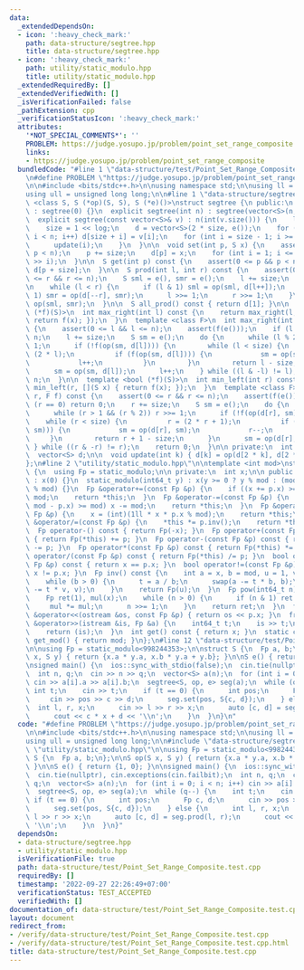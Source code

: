 ```yaml
---
data:
  _extendedDependsOn:
  - icon: ':heavy_check_mark:'
    path: data-structure/segtree.hpp
    title: data-structure/segtree.hpp
  - icon: ':heavy_check_mark:'
    path: utility/static_modulo.hpp
    title: utility/static_modulo.hpp
  _extendedRequiredBy: []
  _extendedVerifiedWith: []
  _isVerificationFailed: false
  _pathExtension: cpp
  _verificationStatusIcon: ':heavy_check_mark:'
  attributes:
    '*NOT_SPECIAL_COMMENTS*': ''
    PROBLEM: https://judge.yosupo.jp/problem/point_set_range_composite
    links:
    - https://judge.yosupo.jp/problem/point_set_range_composite
  bundledCode: "#line 1 \"data-structure/test/Point_Set_Range_Composite.test.cpp\"\
    \n#define PROBLEM \"https://judge.yosupo.jp/problem/point_set_range_composite\"\
    \n\n#include <bits/stdc++.h>\n\nusing namespace std;\n\nusing ll = long long;\n\
    using ull = unsigned long long;\n\n#line 1 \"data-structure/segtree.hpp\"\ntemplate\
    \ <class S, S (*op)(S, S), S (*e)()>\nstruct segtree {\n public:\n  segtree()\
    \ : segtree(0) {}\n  explicit segtree(int n) : segtree(vector<S>(n, e())) {}\n\
    \  explicit segtree(const vector<S>& v) : n(int(v.size())) {\n    log = ceil(log2(double(n)));\n\
    \    size = 1 << log;\n    d = vector<S>(2 * size, e());\n    for (int i = 0;\
    \ i < n; i++) d[size + i] = v[i];\n    for (int i = size - 1; i >= 1; i--) {\n\
    \      update(i);\n    }\n  }\n\n  void set(int p, S x) {\n    assert(0 <= p &&\
    \ p < n);\n    p += size;\n    d[p] = x;\n    for (int i = 1; i <= log; i++) update(p\
    \ >> i);\n  }\n\n  S get(int p) const {\n    assert(0 <= p && p < n);\n    return\
    \ d[p + size];\n  }\n\n  S prod(int l, int r) const {\n    assert(0 <= l && l\
    \ <= r && r <= n);\n    S sml = e(), smr = e();\n    l += size;\n    r += size;\n\
    \n    while (l < r) {\n      if (l & 1) sml = op(sml, d[l++]);\n      if (r &\
    \ 1) smr = op(d[--r], smr);\n      l >>= 1;\n      r >>= 1;\n    }\n    return\
    \ op(sml, smr);\n  }\n\n  S all_prod() const { return d[1]; }\n\n  template <bool\
    \ (*f)(S)>\n  int max_right(int l) const {\n    return max_right(l, [](S x) {\
    \ return f(x); });\n  }\n  template <class F>\n  int max_right(int l, F f) const\
    \ {\n    assert(0 <= l && l <= n);\n    assert(f(e()));\n    if (l == n) return\
    \ n;\n    l += size;\n    S sm = e();\n    do {\n      while (l % 2 == 0) l >>=\
    \ 1;\n      if (!f(op(sm, d[l]))) {\n        while (l < size) {\n          l =\
    \ (2 * l);\n          if (f(op(sm, d[l]))) {\n            sm = op(sm, d[l]);\n\
    \            l++;\n          }\n        }\n        return l - size;\n      }\n\
    \      sm = op(sm, d[l]);\n      l++;\n    } while ((l & -l) != l);\n    return\
    \ n;\n  }\n\n  template <bool (*f)(S)>\n  int min_left(int r) const {\n    return\
    \ min_left(r, [](S x) { return f(x); });\n  }\n  template <class F>\n  int min_left(int\
    \ r, F f) const {\n    assert(0 <= r && r <= n);\n    assert(f(e()));\n    if\
    \ (r == 0) return 0;\n    r += size;\n    S sm = e();\n    do {\n      r--;\n\
    \      while (r > 1 && (r % 2)) r >>= 1;\n      if (!f(op(d[r], sm))) {\n    \
    \    while (r < size) {\n          r = (2 * r + 1);\n          if (f(op(d[r],\
    \ sm))) {\n            sm = op(d[r], sm);\n            r--;\n          }\n   \
    \     }\n        return r + 1 - size;\n      }\n      sm = op(d[r], sm);\n   \
    \ } while ((r & -r) != r);\n    return 0;\n  }\n\n private:\n  int n, size, log;\n\
    \  vector<S> d;\n\n  void update(int k) { d[k] = op(d[2 * k], d[2 * k + 1]); }\n\
    };\n#line 2 \"utility/static_modulo.hpp\"\n\ntemplate <int mod>\nstruct static_modulo\
    \ {\n  using Fp = static_modulo;\n\n private:\n  int x;\n\n public:\n  static_modulo()\
    \ : x(0) {}\n  static_modulo(int64_t y) : x(y >= 0 ? y % mod : (mod - (-y) % mod)\
    \ % mod) {}\n  Fp &operator+=(const Fp &p) {\n    if ((x += p.x) >= mod) x -=\
    \ mod;\n    return *this;\n  }\n  Fp &operator-=(const Fp &p) {\n    if ((x +=\
    \ mod - p.x) >= mod) x -= mod;\n    return *this;\n  }\n  Fp &operator*=(const\
    \ Fp &p) {\n    x = (int)(1ll * x * p.x % mod);\n    return *this;\n  }\n  Fp\
    \ &operator/=(const Fp &p) {\n    *this *= p.inv();\n    return *this;\n  }\n\
    \  Fp operator-() const { return Fp(-x); }\n  Fp operator+(const Fp &p) const\
    \ { return Fp(*this) += p; }\n  Fp operator-(const Fp &p) const { return Fp(*this)\
    \ -= p; }\n  Fp operator*(const Fp &p) const { return Fp(*this) *= p; }\n  Fp\
    \ operator/(const Fp &p) const { return Fp(*this) /= p; }\n  bool operator==(const\
    \ Fp &p) const { return x == p.x; }\n  bool operator!=(const Fp &p) const { return\
    \ x != p.x; }\n  Fp inv() const {\n    int a = x, b = mod, u = 1, v = 0, t;\n\
    \    while (b > 0) {\n      t = a / b;\n      swap(a -= t * b, b);\n      swap(u\
    \ -= t * v, v);\n    }\n    return Fp(u);\n  }\n  Fp pow(int64_t n) const {\n\
    \    Fp ret(1), mul(x);\n    while (n > 0) {\n      if (n & 1) ret *= mul;\n \
    \     mul *= mul;\n      n >>= 1;\n    }\n    return ret;\n  }\n  friend ostream\
    \ &operator<<(ostream &os, const Fp &p) { return os << p.x; }\n  friend istream\
    \ &operator>>(istream &is, Fp &a) {\n    int64_t t;\n    is >> t;\n    a = static_modulo<mod>(t);\n\
    \    return (is);\n  }\n  int get() const { return x; }\n  static constexpr int\
    \ get_mod() { return mod; }\n};\n#line 12 \"data-structure/test/Point_Set_Range_Composite.test.cpp\"\
    \n\nusing Fp = static_modulo<998244353>;\n\nstruct S {\n  Fp a, b;\n};\n\nS op(S\
    \ x, S y) { return {x.a * y.a, x.b * y.a + y.b}; }\n\nS e() { return {1, 0}; }\n\
    \nsigned main() {\n  ios::sync_with_stdio(false);\n  cin.tie(nullptr), cin.exceptions(cin.failbit);\n\
    \  int n, q;\n  cin >> n >> q;\n  vector<S> a(n);\n  for (int i = 0; i < n; i++)\
    \ cin >> a[i].a >> a[i].b;\n  segtree<S, op, e> seg(a);\n  while (q--) {\n   \
    \ int t;\n    cin >> t;\n    if (t == 0) {\n      int pos;\n      Fp c, d;\n \
    \     cin >> pos >> c >> d;\n      seg.set(pos, S{c, d});\n    } else {\n    \
    \  int l, r, x;\n      cin >> l >> r >> x;\n      auto [c, d] = seg.prod(l, r);\n\
    \      cout << c * x + d << '\\n';\n    }\n  }\n}\n"
  code: "#define PROBLEM \"https://judge.yosupo.jp/problem/point_set_range_composite\"\
    \n\n#include <bits/stdc++.h>\n\nusing namespace std;\n\nusing ll = long long;\n\
    using ull = unsigned long long;\n\n#include \"data-structure/segtree.hpp\"\n#include\
    \ \"utility/static_modulo.hpp\"\n\nusing Fp = static_modulo<998244353>;\n\nstruct\
    \ S {\n  Fp a, b;\n};\n\nS op(S x, S y) { return {x.a * y.a, x.b * y.a + y.b};\
    \ }\n\nS e() { return {1, 0}; }\n\nsigned main() {\n  ios::sync_with_stdio(false);\n\
    \  cin.tie(nullptr), cin.exceptions(cin.failbit);\n  int n, q;\n  cin >> n >>\
    \ q;\n  vector<S> a(n);\n  for (int i = 0; i < n; i++) cin >> a[i].a >> a[i].b;\n\
    \  segtree<S, op, e> seg(a);\n  while (q--) {\n    int t;\n    cin >> t;\n   \
    \ if (t == 0) {\n      int pos;\n      Fp c, d;\n      cin >> pos >> c >> d;\n\
    \      seg.set(pos, S{c, d});\n    } else {\n      int l, r, x;\n      cin >>\
    \ l >> r >> x;\n      auto [c, d] = seg.prod(l, r);\n      cout << c * x + d <<\
    \ '\\n';\n    }\n  }\n}"
  dependsOn:
  - data-structure/segtree.hpp
  - utility/static_modulo.hpp
  isVerificationFile: true
  path: data-structure/test/Point_Set_Range_Composite.test.cpp
  requiredBy: []
  timestamp: '2022-09-27 22:26:49+07:00'
  verificationStatus: TEST_ACCEPTED
  verifiedWith: []
documentation_of: data-structure/test/Point_Set_Range_Composite.test.cpp
layout: document
redirect_from:
- /verify/data-structure/test/Point_Set_Range_Composite.test.cpp
- /verify/data-structure/test/Point_Set_Range_Composite.test.cpp.html
title: data-structure/test/Point_Set_Range_Composite.test.cpp
---
```

